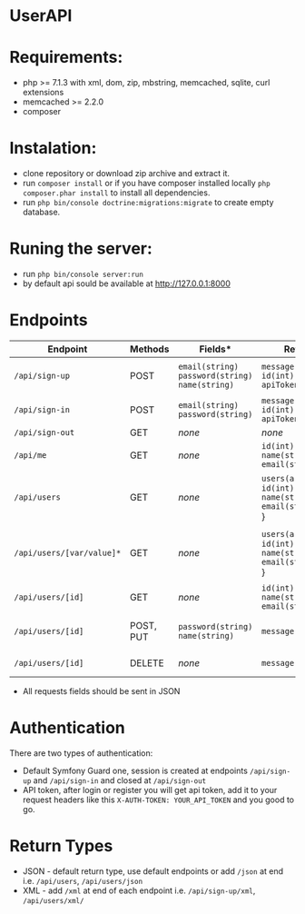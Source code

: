 # UserAPI

# Requirements:
- php >= 7.1.3 with xml, dom, zip, mbstring, memcached, sqlite, curl extensions
- memcached >= 2.2.0
- composer

# Instalation:
- clone repository or download zip archive and extract it.
- run `composer install` or if you have composer installed locally `php composer.phar install` to install all dependencies.
- run `php bin/console doctrine:migrations:migrate` to create empty database.

# Runing the server:
- run `php bin/console server:run`
- by default api sould be available at http://127.0.0.1:8000

# Endpoints

| Endpoint | Methods | Fields* | Return | Description |
| --- | --- | --- | --- | --- |
| `/api/sign-up` | POST | `email(string)`<br/> `password(string)`<br/> `name(string)` | `message(string)`<br/> `id(int)`<br/> `apiToken(string)`  | Used to register new user, in return user gets unique API token and own ID | 
| `/api/sign-in` | POST | `email(string)`<br/> `password(string)` | `message(string)`<br/> `id(int)`<br/> `apiToken(string)`  | Used to sign in, in return user gets new unique API token and own ID |
| `/api/sign-out` | GET | *none* | *none*  | Used to sign out, redirects to `/` |
| `/api/me` | GET | *none* | `id(int)`<br/> `name(string)`<br/> `email(string)`  | Informations about current authenticated user |
| `/api/users` | GET | *none* | `users(array)` {<br/> `id(int)`<br/> `name(string)`<br/> `email(string)`<br/> } | List of all users |
| `/api/users/[var/value]*` | GET | *none* | `users(array)` {<br/> `id(int)`<br/> `name(string)`<br/> `email(string)`<br/> } | Searching users, available query keys: email, name. Order is not important i.e. `/api/users/name/john/`, `/api/users/email/gmail/name/john/` |
| `/api/users/[id]` | GET | *none* | `id(int)`<br/> `name(string)`<br/> `email(string)` | Information about user with provided ID |
| `/api/users/[id]` | POST, PUT | `password(string)`<br/> `name(string)` | `message(string)` | Used to update user password and name, user can only update own data |
| `/api/users/[id]` | DELETE | *none* | `message(string)` | Used to delete users, user can delete all accounts beside own |

* All requests fields should be sent in JSON

# Authentication

There are two types of authentication:
- Default Symfony Guard one, session is created at endpoints `/api/sign-up` and `/api/sign-in` and closed at `/api/sign-out`
- API token, after login or register you will get api token, add it to your request headers like this `X-AUTH-TOKEN: YOUR_API_TOKEN` and you good to go.

# Return Types

- JSON - default return type, use default endpoints or add `/json` at end i.e. `/api/users`, `/api/users/json`
- XML - add `/xml` at end of each endpoint i.e. `/api/sign-up/xml`, `/api/users/xml/`
